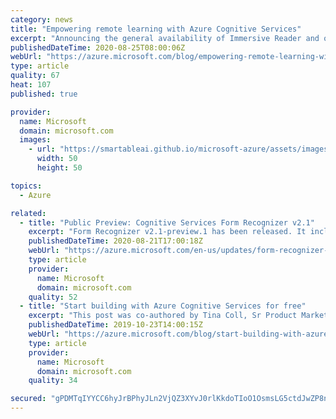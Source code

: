 ```yaml
---
category: news
title: "Empowering remote learning with Azure Cognitive Services"
excerpt: "Announcing the general availability of Immersive Reader and other enhancements to improve learning engagement."
publishedDateTime: 2020-08-25T08:00:06Z
webUrl: "https://azure.microsoft.com/blog/empowering-remote-learning-with-azure-cognitive-services/"
type: article
quality: 67
heat: 107
published: true

provider:
  name: Microsoft
  domain: microsoft.com
  images:
    - url: "https://smartableai.github.io/microsoft-azure/assets/images/organizations/microsoft.com-50x50.jpg"
      width: 50
      height: 50

topics:
  - Azure

related:
  - title: "Public Preview: Cognitive Services Form Recognizer v2.1"
    excerpt: "Form Recognizer v2.1-preview.1 has been released. It includes support for new languages, checkbox/selection marks, and the submit multiple form types to a single model Id."
    publishedDateTime: 2020-08-21T17:00:18Z
    webUrl: "https://azure.microsoft.com/en-us/updates/form-recognizer-v2-1/"
    type: article
    provider:
      name: Microsoft
      domain: microsoft.com
    quality: 52
  - title: "Start building with Azure Cognitive Services for free"
    excerpt: "This post was co-authored by Tina Coll, Sr Product Marketing Manager, Azure Cognitive Services.\r\n\r\nInnovate at no cost to you, with out-of-the box AI services that are newly available for Azure free account users. Join the 1.3 million developers who have been using Cognitive Services to build AI powered"
    publishedDateTime: 2019-10-23T14:00:15Z
    webUrl: "https://azure.microsoft.com/blog/start-building-with-azure-cognitive-services-for-free/"
    type: article
    provider:
      name: Microsoft
      domain: microsoft.com
    quality: 34

secured: "gPDMTqIYYCC6hyJrBPhyJLn2VjQZ3XYvJ0rlKkdoTIoO1OsmsLG5ctdJwZP8n0MgXBthczgkbwnpcDrpLcluW4ug+Mg/LFHQ/0bcK1LAFON26u9eGrp+4nv/21qrS9rxmYzwLYHM3XNkg9NvlI2NIAdWH87D4s2lnZz8S/J1Vxae8sAqdiYtiwHysVeXJCxNNYDYmKvvMIB1/Gkhh0Qqbm5mLkN6xBPadZg2FcWcBgMhzi/JY1x7NgoVK8yrhXZtU0bFYlb5iVXyQLh9C3/YV2alUF/1WVP0qPDM2WFLuUlV0sxpvqkgkjOS9l3Eq61/Z5nSvU2YndA8qBuzavqQzw==;Z+HTIAEQLH0ZQsgdkSzGPg=="
---
```


